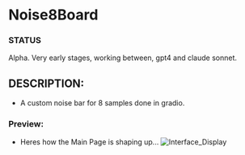 # Noise8Board

### STATUS
Alpha. Very early stages, working between, gpt4 and claude sonnet.

## DESCRIPTION:
- A custom noise bar for 8 samples done in gradio.

### Preview:
- Heres how the Main Page is shaping up...
![Interface_Display](https://github.com/wiseman-timelord/Noise8Board/blob/main/media/gradio_display.jpg)
